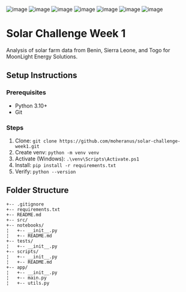 


![image](https://github.com/user-attachments/assets/c8cbe33d-dd21-4e71-b264-46df939c2656)
![image](https://github.com/user-attachments/assets/60ba0590-7830-4c32-bba0-c3d0c14e80b7)
![image](https://github.com/user-attachments/assets/3feba0a1-8d99-4350-8a8a-28a44079265e)
![image](https://github.com/user-attachments/assets/993ce384-8b3a-44e4-92ff-2ce72bb27995)
![image](https://github.com/user-attachments/assets/13ba6f37-485a-4fb3-897d-fe45605e6ee2)
![image](https://github.com/user-attachments/assets/f195d047-d494-4596-bb55-dcecfdca99f7)
![image](https://github.com/user-attachments/assets/dd42e7f1-0379-4bc2-8f54-e0e549af0574)







# Solar Challenge Week 1

Analysis of solar farm data from Benin, Sierra Leone, and Togo for MoonLight Energy Solutions.

## Setup Instructions
### Prerequisites
- Python 3.10+
- Git
### Steps
1. Clone: `git clone https://github.com/moheranus/solar-challenge-week1.git`
2. Create venv: `python -m venv venv`
3. Activate (Windows): `.\venv\Scripts\Activate.ps1`
4. Install: `pip install -r requirements.txt`
5. Verify: `python --version`

## Folder Structure
```n+-- .github/workflows/ci.yml
+-- .gitignore
+-- requirements.txt
+-- README.md
+-- src/
+-- notebooks/
¦   +-- __init__.py
¦   +-- README.md
+-- tests/
¦   +-- __init__.py
+-- scripts/
¦   +-- __init__.py
¦   +-- README.md
+-- app/
¦   +-- __init__.py
¦   +-- main.py
¦   +-- utils.py
```

